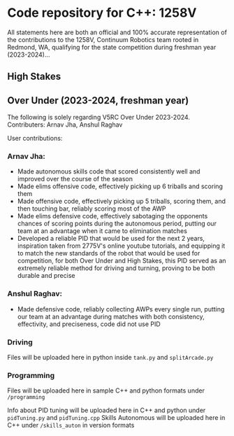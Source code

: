 # Code repository for C++: 1258V
All statements here are both an official and 100% accurate representation of the contributions to the 1258V, Continuum Robotics team rooted in Redmond, WA, qualifying for the state competition during freshman year (2023-2024)...

## High Stakes


## Over Under (2023-2024, freshman year)
The following is solely regarding V5RC Over Under 2023-2024. Contributers: Arnav Jha, Anshul Raghav

User contributions:

### Arnav Jha:
- Made autonomous skills code that scored consistently well and improved over the course of the season
- Made elims offensive code, effectively picking up 6 triballs and scoring them
- Made offensive code, effectively picking up 5 triballs, scoring them, and then touching bar, reliably scoring most of the AWP
- Made elims defensive code, effectively sabotaging the opponents chances of scoring points during the autonomous period, putting our team at an advantage when it came to elimination matches
- Developed a reliable PID that would be used for the next 2 years, inspiration taken from 2775V's online youtube tutorials, and equipping it to match the new standards of the robot that would be used for competition, for both Over Under and High Stakes, this PID served as an extremely reliable method for driving and turning, proving to be both durable and precise

### Anshul Raghav:
- Made defensive code, reliably collecting AWPs every single run, putting our team at an advantage during matches with both consistency, effectivity, and preciseness, code did not use PID

### Driving
Files will be uploaded here in python inside `tank.py` and `splitArcade.py`

### Programming
Files will be uploaded here in sample C++ and python formats under `/programming`

Info about PID tuning will be uploaded here in C++ and python under `pidTuning.py` and `pidTuning.cpp`
Skills Autonomous will be uploaded here in C++ under `/skills_auton` in version formats



